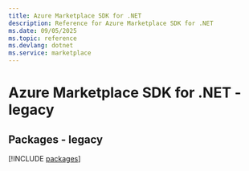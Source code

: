 ```yaml
---
title: Azure Marketplace SDK for .NET
description: Reference for Azure Marketplace SDK for .NET
ms.date: 09/05/2025
ms.topic: reference
ms.devlang: dotnet
ms.service: marketplace
---
```

# Azure Marketplace SDK for .NET - legacy
## Packages - legacy
[!INCLUDE [packages](marketplace-index.md)]